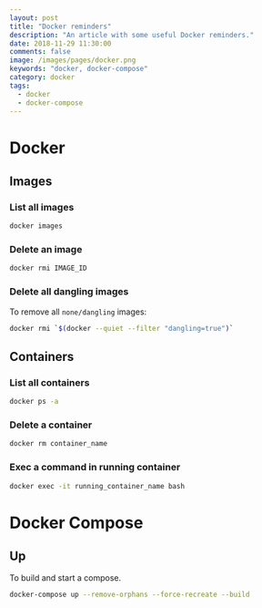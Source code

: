 ```yaml
---
layout: post
title: "Docker reminders"
description: "An article with some useful Docker reminders."
date: 2018-11-29 11:30:00
comments: false
image: /images/pages/docker.png
keywords: "docker, docker-compose"
category: docker
tags:
  - docker
  - docker-compose
---
```


# Docker
## Images
### List all images
```bash
docker images
```

### Delete an image
```bash
docker rmi IMAGE_ID
```

### Delete all dangling images
To remove all `none/dangling` images:
```bash
docker rmi `$(docker --quiet --filter "dangling=true")`
```

## Containers
### List all containers
```bash
docker ps -a
```

### Delete a container
```bash
docker rm container_name
```

### Exec a command in running container
```bash
docker exec -it running_container_name bash
```

# Docker Compose
## Up
To build and start a compose.
```bash
docker-compose up --remove-orphans --force-recreate --build
```
